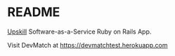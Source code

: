 # README

[Upskill](http://upskillcourses.com) Software-as-a-Service Ruby on Rails App.



Visit DevMatch at https://devmatchtest.herokuapp.com
